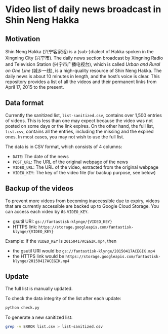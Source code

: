 # Video list of daily news broadcast in Shin Neng Hakka

## Motivation

Shin Neng Hakka (兴宁客家话) is a (sub-)dialect of Hakka spoken in the Xingning City (兴宁市). The daily news section broadcast by Xingning Radio and Television Station (兴宁市广播电视台), which is called _Urban and Rural on One Line_ (城乡一线), is a high-quality resource of Shin Neng Hakka. The daily news is about 10 minutes in length, and the host’s voice is clear. This repository provides a list of all the videos and their permanent links from April 17, 2015 to the present.

## Data format

Currently the sanitized list, `list-sanitized.csv`, contains over 1,500 entries of videos. This is less than one may expect because the video was not posted on some days or the link expires. On the other hand, the full list, `list.csv`, contains all the entries, including the missing and the expired ones. In most cases, you may not wish to use the full list.

The data is in CSV format, which consists of 4 columns:

- `DATE`: The date of the news
- `POST_URL`: The URL of the original webpage of the news
- `VIDEO_URL`: The URL of the video, extracted from the original webpage
- `VIDEO_KEY`: The key of the video file (for backup purpose, see below)

## Backup of the videos

To prevent more videos from becoming inaccessible due to expiry, videos that are currently accessible are backed up to Google Cloud Storage. You can access each video by its `VIDEO_KEY`.

- gsutil URI: `gs://fantastisk-klynge/{VIDEO_KEY}`
- HTTPS link: `https://storage.googleapis.com/fantastisk-klynge/{VIDEO_KEY}`

Example: If the `VIDEO_KEY` is `20150417ACEGIK.mp4`, then

- the gsutil URI would be `gs://fantastisk-klynge/20150417ACEGIK.mp4`
- the HTTPS link would be `https://storage.googleapis.com/fantastisk-klynge/20150417ACEGIK.mp4`

## Update

The full list is manually updated.

To check the data integrity of the list after each update:

```sh
python check.py
```

To generate a new sanitized list:

```sh
grep -v ERROR list.csv > list-sanitized.csv
```
